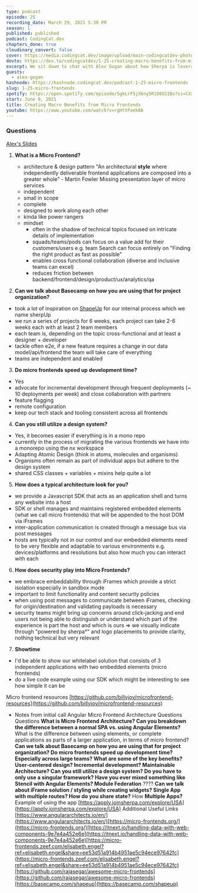 ```yaml
---
type: podcast
episode: 25
recording_date: March 29, 2021 5:30 PM
season: 1
published: published
podcast: CodingCat.dev
chapters_done: true
cloudinary_convert: false
cover: https://media.codingcat.dev/image/upload/main-codingcatdev-photo/pvjydzcbs39pwocebmsd.png
devto: https://dev.to/codingcatdev/1-25-creating-macro-benefits-from-micro-frontends-2926
excerpt: We sit down to chat with Alex Gogan about how Sherpa is leveraging Microfrontends.
guests:
  - alex-gogan
hashnode: https://hashnode.codingcat.dev/podcast-1-25-micro-frontends
slug: 1-25-micro-frontends
spotify: https://open.spotify.com/episode/5gkLrF5jX6ny5R1O8GSIBx?si=CXxsNmYjRkOzL1he-RZodQ
start: June 9, 2021
title: Creating Macro Benefits from Micro Frontends
youtube: https://www.youtube.com/watch?v=rgHttPaek8A
---
```


### Questions

[Alex's Slides](https://docs.google.com/presentation/d/1nUkmecPIQJGohxuyGWUSmQ06MCT6xVPpqWOVs0mC8qE/edit?usp=sharing)

1. **What is a Micro Frontend?**

   - architecture & design pattern
     "An architectural **style** where independently deliverable frontend applications are composed into a greater whole" - Martin Fowler
     Missing presentation layer of micro services
   - independent
   - small in scope
   - complete
   - designed to work along each other
   - kinda like power rangers
   - mindset
     - often in the shadow of technical topics focused on intricate details of implementation
     - squads/teams/pods can focus on a value add for their customers/users e.g. team Search can focus entirely on "Finding the right product as fast as possible"
     - enables cross functional collaboration (diverse and inclusive teams can excel)
     - reduces friction between backend/frontend/design/product/ux/analytics/qa

2. **Can we talk about Basecamp on how you are using that for project organization?**

- took a lot of inspiration on [ShapeUp](https://basecamp.com/shapeup) for our internal process which we name sherpUp
- we run a series of projects for 6 weeks, each project can take 2-6 weeks each with at least 2 team members
- each team is, depending on the topic cross-functional and at least a designer + developer
- tackle often e2e, if a new feature requires a change in our data model/api/frontend the team will take care of everything
- teams are independent and enabled

3. **Do micro frontends speed up development time?**

- Yes
- advocate for incremental development through frequent deployments (~ 10 deployments per week) and close collaboration with partners
- feature flagging
- remote configuration
- keep our tech stack and tooling consistent across all frontends

4. **Can you still utilize a design system?**

- Yes, it becomes easier if everything is in a mono repo
- currently in the process of migrating the various frontends we have into a monorepo using the nx workspace
- Adapting Atomic Design (think in atoms, molecules and organisms)
- Organisms often remain as part of individual apps but adhere to the design system
- shared CSS classes + variables + mixins help quite a lot

5. **How does a typical architecture look for you?**

- we provide a Javascript SDK that acts as an application shell and turns any website into a host
- SDK or shell manages and maintains registered embedded elements (what we call micro frontends) that will be appended to the host DOM via iFrames
- inter-application communication is created through a message bus via post messages
- hosts are typically not in our control and our embedded elements need to be very flexible and adaptable to various environments e.g. devices/platforms and resolutions but also how much you can interact with each

6. **How does security play into Micro Frontends?**

- we embrace embeddability through iFrames which provide a strict isolation especially in sandbox mode
- important to limit functionality and content security policies
- when using post messages to communicate between iFrames, checking for origin/destination and validating payloads is necessary
- security teams might bring up concerns around click-jacking and end users not being able to distinguish or understand which part of the experience is part the host and which is ours ⇒ we visually indicate through "powered by sherpa°" and logo placements to provide clarity, nothing technical but very relevant

7. **Showtime**

- I'd be able to show our whitelabel solution that consists of 3 independent applications with two embedded elements (micro frontends)
- do a live code example using our SDK which might be interesting to see how simple it can be

Micro frontend resources
[https://github.com/billyjov/microfrontend-resources](https://github.com/billyjov/microfrontend-resources)

- Notes from initial call
  Angular Micro Frontend Architecture Questions
  Questions
  **What is Micro Frontend Architecture?
  Can you breakdown the difference between a normal SPA vs. using Angular Elements?**
  What is the difference between using elements, or complete applications as parts of a larger application, in terms of micro frontend?
  **Can we talk about Basecamp on how you are using that for project organization?
  Do micro frontends speed up development time?
  Especially across large teams?
  What are some of the key benefits?
  User-centered design?
  Incremental development?
  Maintainable Architecture?
  Can you still utilize a design system?
  Do you have to only use a singular framework?
  Have you ever mixed something like Stencil with Angular Elements?
  Module Federation**
  ????
  **Can we talk about iFrame solution / styling while creating widgets?
  Single App with multiple routes?
  How do you share state?**
  How
  **Multiple Apps?**
  Example of using the app
  [https://apply.joinsherpa.com/explore/USA](https://apply.joinsherpa.com/explore/USA)
  Additional Useful Links
  [https://www.angulararchitects.io/en/](https://www.angulararchitects.io/en/)[https://micro-frontends.org/](https://micro-frontends.org/)[https://itnext.io/handling-data-with-web-components-9e7e4a452e6e](https://itnext.io/handling-data-with-web-components-9e7e4a452e6e)[https://micro-frontends.zeef.com/elisabeth.engel?ref=elisabeth.engel&share=ee53d51a914b4951ae5c94ece97642fc](https://micro-frontends.zeef.com/elisabeth.engel?ref=elisabeth.engel&share=ee53d51a914b4951ae5c94ece97642fc)[https://github.com/rajasegar/awesome-micro-frontends](https://github.com/rajasegar/awesome-micro-frontends)[https://basecamp.com/shapeup](https://basecamp.com/shapeup)
